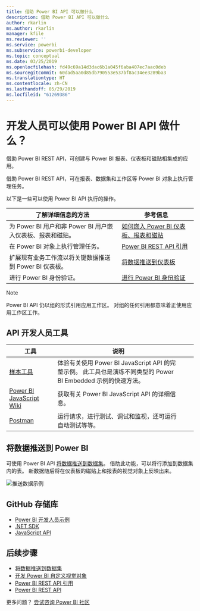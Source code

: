 ```yaml
---
title: 借助 Power BI API 可以做什么
description: 借助 Power BI API 可以做什么
author: rkarlin
ms.author: rkarlin
manager: kfile
ms.reviewer: ''
ms.service: powerbi
ms.subservice: powerbi-developer
ms.topic: conceptual
ms.date: 03/25/2019
ms.openlocfilehash: fd49c69a14d3dac6b1a045f6aba407ec7aac0deb
ms.sourcegitcommit: 60dad5aa0d85db790553e537bf8ac34ee3289ba3
ms.translationtype: HT
ms.contentlocale: zh-CN
ms.lasthandoff: 05/29/2019
ms.locfileid: "61269386"
---
```

# <a name="what-can-developers-do-with-the-power-bi-api"></a>开发人员可以使用 Power BI API 做什么？

借助 Power BI REST API，可创建与 Power BI 报表、仪表板和磁贴相集成的应用。

借助 Power BI REST API，可在报表、数据集和工作区等 Power BI 对象上执行管理任务。

以下是一些可以使用 Power BI API 执行的操作。

| **了解详细信息的方法** | **参考信息** |
|----------------------------------------------------------------------------------|------------------------------------------------------------------------------------|
| 为 Power BI 用户和非 Power BI 用户嵌入仪表板、报表和磁贴。 | [如何嵌入 Power BI 仪表板、报表和磁贴](embedding-content.md) |
| 在 Power BI 对象上执行管理任务。 | [Power BI REST API 引用](https://docs.microsoft.com/rest/api/power-bi/) |
| 扩展现有业务工作流以将关键数据推送到 Power BI 仪表板。 | [将数据推送到仪表板](walkthrough-push-data.md) |
| 进行 Power BI 身份验证。 | [进行 Power BI 身份验证](get-azuread-access-token.md) |

> [!NOTE]
> Power BI API 仍以组的形式引用应用工作区。 对组的任何引用都意味着正使用应用工作区工作。

## <a name="api-developer-tools"></a>API 开发人员工具

| 工具 | 说明 |  |  |
|-------------------------|---------------------------------------------------------------------------------------------------------------------------------------------------|---|---|
| [样本工具](https://microsoft.github.io/PowerBI-JavaScript/demo) | 体验有关使用 Power BI JavaScript API 的完整示例。 此工具也是演练不同类型的 Power BI Embedded 示例的快速方法。 |  |  |
| [Power BI JavaScript Wiki](https://github.com/Microsoft/powerbi-javascript/wiki) | 获取有关 Power BI JavaScript API 的详细信息。 |  |  |
| [Postman](https://www.getpostman.com/) | 运行请求，进行测试、调试和监视，还可运行自动测试等等。 |

## <a name="push-data-into-power-bi"></a>将数据推送到 Power BI

可使用 Power BI API [将数据推送到数据集](walkthrough-push-data.md)。 借助此功能，可以将行添加到数据集内的表。 新数据随后将在仪表板的磁贴上和报表的视觉对象上反映出来。

![推送数据示例](media/what-can-you-do/powerbi-push-data.png)

## <a name="github-repositories"></a>GitHub 存储库

* [Power BI 开发人员示例](https://github.com/Microsoft/PowerBI-Developer-Samples)
* [.NET SDK](https://github.com/Microsoft/PowerBI-CSharp)
* [JavaScript API](https://github.com/Microsoft/PowerBI-JavaScript)

## <a name="next-steps"></a>后续步骤

* [将数据推送到数据集](walkthrough-push-data.md)
* [开发 Power BI 自定义视觉对象](custom-visual-develop-tutorial.md)
* [Power BI REST API 引用](rest-api-reference.md)
* [Power BI REST API](https://docs.microsoft.com/rest/api/power-bi/)

更多问题？ [尝试咨询 Power BI 社区](http://community.powerbi.com/)

